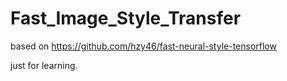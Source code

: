 # Fast_Image_Style_Transfer
based on https://github.com/hzy46/fast-neural-style-tensorflow

just for learning.
